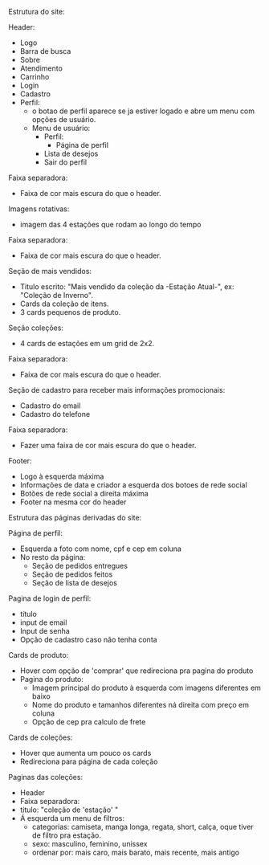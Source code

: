 Estrutura do site:

Header:
- Logo
- Barra de busca
- Sobre
- Atendimento
- Carrinho
- Login
- Cadastro
- Perfil:
    - o botao de perfil aparece se ja estiver logado e abre um menu com opções de usuário.
    - Menu de usuário:
        - Perfil: 
            - Página de perfil
        - Lista de desejos
        - Sair do perfil

Faixa separadora:
- Faixa de cor mais escura do que o header.

Imagens rotativas:
- imagem das 4 estações que rodam ao longo do tempo

Faixa separadora:
- Faixa de cor mais escura do que o header.

Seção de mais vendidos:
- Titulo escrito: "Mais vendido da coleção da -Estação Atual-", ex: "Coleção de Inverno".
- Cards da coleção de itens.
- 3 cards pequenos de produto.

Seção coleções:
- 4 cards de estações em um grid de 2x2.

Faixa separadora:
- Faixa de cor mais escura do que o header.

Seção de cadastro para receber mais informações promocionais:
- Cadastro do email
- Cadastro do telefone

Faixa separadora:
- Fazer uma faixa de cor mais escura do que o header.

Footer:
- Logo à esquerda máxima
- Informações de data e criador a esquerda dos botoes de rede social
- Botões de rede social a direita máxima
- Footer na mesma cor do header

Estrutura das páginas derivadas do site:

Página de perfil:
- Esquerda a foto com nome, cpf e cep em coluna
- No resto da página:
    - Seção de pedidos entregues
    - Seção de pedidos feitos
    - Seção de lista de desejos

Pagina de login de perfil:
- título
- input de email
- Input de senha
- Opção de cadastro caso não tenha conta

Cards de produto:
- Hover com opção de 'comprar' que redireciona pra pagina do produto
- Pagina do produto:
    - Imagem principal do produto à esquerda com imagens diferentes em baixo
    - Nome do produto e tamanhos diferentes ná direita com preço em coluna
    - Opção de cep pra calculo de frete

Cards de coleções:
- Hover que aumenta um pouco os cards
- Redireciona para página de cada coleção

Paginas das coleções:
- Header
- Faixa separadora:
- titulo: "coleção de 'estação' "
- Á esquerda um menu de filtros:
    - categorias: camiseta, manga longa, regata, short, calça, oque tiver de filtro pra estação.
    - sexo: masculino, feminino, unissex
    - ordenar por: mais caro, mais barato, mais recente, mais antigo